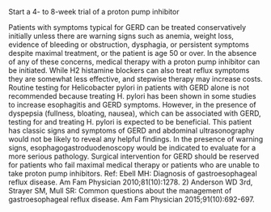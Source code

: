 Start a 4- to 8-week trial of a proton pump inhibitor

Patients with symptoms typical for GERD can be treated conservatively initially unless there are warning
signs such as anemia, weight loss, evidence of bleeding or obstruction, dysphagia, or persistent symptoms
despite maximal treatment, or the patient is age 50 or over. In the absence of any of these concerns,
medical therapy with a proton pump inhibitor can be initiated. While H2 histamine blockers can also treat
reflux symptoms they are somewhat less effective, and stepwise therapy may increase costs.
Routine testing for Helicobacter pylori in patients with GERD alone is not recommended because treating
H. pylori has been shown in some studies to increase esophagitis and GERD symptoms. However, in the
presence of dyspepsia (fullness, bloating, nausea), which can be associated with GERD, testing for and
treating H. pylori is expected to be beneficial. This patient has classic signs and symptoms of GERD and
abdominal ultrasonography would not be likely to reveal any helpful findings. In the presence of warning
signs, esophagogastroduodenoscopy would be indicated to evaluate for a more serious pathology. Surgical
intervention for GERD should be reserved for patients who fail maximal medical therapy or patients who
are unable to take proton pump inhibitors.
Ref: Ebell MH: Diagnosis of gastroesophageal reflux disease. Am Fam Physician 2010;81(10):1278. 2) Anderson WD 3rd,
Strayer SM, Mull SR: Common questions about the management of gastroesophageal reflux disease. Am Fam Physician
2015;91(10):692-697.